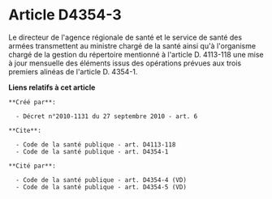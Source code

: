 # Article D4354-3

Le directeur de l'agence régionale de santé et le service de santé des armées transmettent au ministre chargé de la santé
ainsi qu'à l'organisme chargé de la gestion du répertoire mentionné à l'article D. 4113-118 une mise à jour mensuelle des
éléments issus des opérations prévues aux trois premiers alinéas de l'article D. 4354-1.

**Liens relatifs à cet article**

	**Créé par**:

	  - Décret n°2010-1131 du 27 septembre 2010 - art. 6

	**Cite**:

	  - Code de la santé publique - art. D4113-118
	  - Code de la santé publique - art. D4354-1

	**Cité par**:

	  - Code de la santé publique - art. D4354-4 (VD)
	  - Code de la santé publique - art. D4354-5 (VD)
